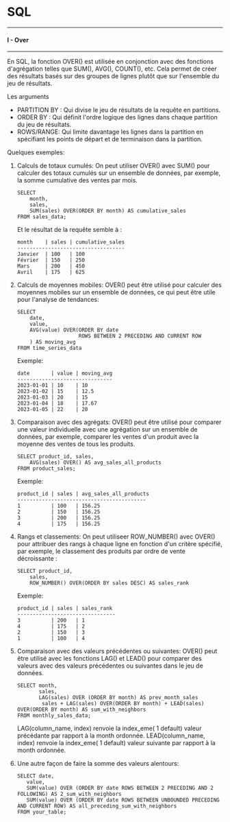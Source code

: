 # SQL
***
#### I - Over
***
En SQL, la fonction OVER() est utilisée en conjonction avec des fonctions d'agrégation telles que SUM(), AVG(), COUNT(), etc.
Cela permet de créer des résultats basés sur des groupes de lignes plutôt que sur l'ensemble du jeu de résultats.

Les arguments
- PARTITION BY : Qui divise le jeu de résultats de la requête en partitions.
- ORDER BY : Qui définit l'ordre logique des lignes dans chaque partition du jeu de résultats.
- ROWS/RANGE: Qui limite davantage les lignes dans la partition en spécifiant les points de départ et de terminaison dans la partition.

Quelques exemples: 
1. Calculs de totaux cumulés: On peut utiliser OVER() avec SUM() pour calculer des totaux cumulés sur un ensemble de données, par exemple, la somme cumulative des ventes par mois.
    ````
    SELECT 
        month, 
        sales,
        SUM(sales) OVER(ORDER BY month) AS cumulative_sales
    FROM sales_data;
    ````
    Et le résultat de la requête semble à :
    ````
    month    | sales | cumulative_sales
    -----------------------------------
    Janvier  | 100   | 100
    Février  | 150   | 250
    Mars     | 200   | 450
    Avril    | 175   | 625
    ````
2. Calculs de moyennes mobiles: OVER() peut être utilisé pour calculer des moyennes mobiles sur un ensemble de données, ce qui peut être utile pour l'analyse de tendances:
    ````
    SELECT
        date,
        value,
        AVG(value) OVER(ORDER BY date 
                        ROWS BETWEEN 2 PRECEDING AND CURRENT ROW                
        ) AS moving_avg
    FROM time_series_data
    ````
    Exemple:
    ````
    date       | value | moving_avg
    -------------------------------
    2023-01-01 | 10    | 10
    2023-01-02 | 15    | 12.5
    2023-01-03 | 20    | 15
    2023-01-04 | 18    | 17.67
    2023-01-05 | 22    | 20
    ````
3. Comparaison avec des agrégats: OVER() peut être utilisé pour comparer une valeur individuelle avec une agrégation sur un ensemble de données, par exemple, comparer les ventes d'un produit avec la moyenne des ventes de tous les produits.
    ````
    SELECT product_id, sales, 
        AVG(sales) OVER() AS avg_sales_all_products
    FROM product_sales;
    ````
    Exemple: 
    ````
    product_id | sales | avg_sales_all_products
    ------------------------------------------
    1          | 100   | 156.25
    2          | 150   | 156.25
    3          | 200   | 156.25
    4          | 175   | 156.25
    ````

4. Rangs et classements: On peut utiliseer ROW_NUMBER() avec OVER() pour attribuer des rangs à chaque ligne en fonction d'un critère spécifié, par exemple, le classement des produits par ordre de vente décroissante :
    ````
    SELECT product_id,
        sales,
        ROW_NUMBER() OVER(ORDER BY sales DESC) AS sales_rank
    ````
    Exemple:
    ````
    product_id | sales | sales_rank
    --------------------------------
    3          | 200   | 1
    4          | 175   | 2
    2          | 150   | 3
    1          | 100   | 4
    ````

5. Comparaison avec des valeurs précédentes ou suivantes: OVER() peut être utilisé avec les fonctions LAG() et LEAD() pour comparer des valeurs avec des valeurs précédentes ou suivantes dans le jeu de données.
    ````
    SELECT month,
           sales,
           LAG(sales) OVER (ORDER BY month) AS prev_month_sales
            sales + LAG(sales) OVER(ORDER BY month) + LEAD(sales) OVER(ORDER BY month) AS sum_with_neighbors
    FROM monthly_sales_data;
    ````
    LAG(column_name, index) renvoie la index_eme( 1 default) valeur précédante par rapport à la month ordonnée.
    LEAD(column_name, index) renvoie la index_eme( 1 default) valeur suivante par rapport à la month ordonnée.

6. Une autre façon de faire la somme des valeurs alentours:
    ````
    SELECT date,
       value,
       SUM(value) OVER (ORDER BY date ROWS BETWEEN 2 PRECEDING AND 2 FOLLOWING) AS 2_sum_with_neighbors
       SUM(value) OVER (ORDER BY date ROWS BETWEEN UNBOUNDED PRECEDING AND CURRENT ROW) AS all_preceding_sum_with_neighbors
    FROM your_table;
    ````

